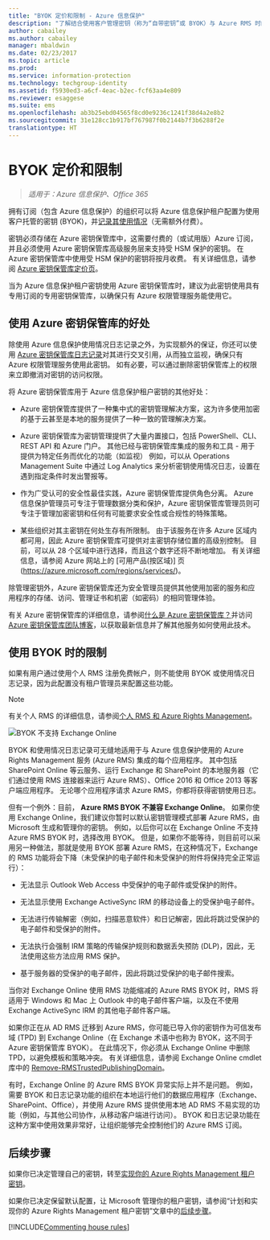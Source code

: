 ```yaml
---
title: "BYOK 定价和限制 - Azure 信息保护"
description: "了解结合使用客户管理密钥（称为“自带密钥”或 BYOK）与 Azure RMS 时的限制。"
author: cabailey
ms.author: cabailey
manager: mbaldwin
ms.date: 02/23/2017
ms.topic: article
ms.prod: 
ms.service: information-protection
ms.technology: techgroup-identity
ms.assetid: f5930ed3-a6cf-4eac-b2ec-fcf63aa4e809
ms.reviewer: esaggese
ms.suite: ems
ms.openlocfilehash: ab3b25ebd04565f8cd0e9236c1241f38d4a2e8b2
ms.sourcegitcommit: 31e128cc1b917bf767987f0b2144b7f3b6288f2e
translationtype: HT
---
```

# <a name="byok-pricing-and-restrictions"></a>BYOK 定价和限制

>*适用于：Azure 信息保护、Office 365*


拥有订阅（包含 Azure 信息保护）的组织可以将 Azure 信息保护租户配置为使用客户托管的密钥 (BYOK)，并[记录其使用情况](../deploy-use/log-analyze-usage.md)（无需额外付费）。 

密钥必须存储在 Azure 密钥保管库中，这需要付费的（或试用版）Azure 订阅，并且必须使用 Azure 密钥保管库高级服务层来支持受 HSM 保护的密钥。 在 Azure 密钥保管库中使用受 HSM 保护的密钥将按月收费。 有关详细信息，请参阅 [Azure 密钥保管库定价页](https://azure.microsoft.com/en-us/pricing/details/key-vault/)。

当为 Azure 信息保护租户密钥使用 Azure 密钥保管库时，建议为此密钥使用具有专用订阅的专用密钥保管库，以确保只有 Azure 权限管理服务能使用它。 

## <a name="benefits-of-using-azure-key-vault"></a>使用 Azure 密钥保管库的好处

除使用 Azure 信息保护使用情况日志记录之外，为实现额外的保证，你还可以使用 [Azure 密钥保管库日志记录](https://azure.microsoft.com/documentation/articles/key-vault-logging/)对其进行交叉引用，从而独立监视，确保只有 Azure 权限管理服务使用此密钥。 如有必要，可以通过删除密钥保管库上的权限来立即撤消对密钥的访问权限。

将 Azure 密钥保管库用于 Azure 信息保护租户密钥的其他好处：

- Azure 密钥保管库提供了一种集中式的密钥管理解决方案，这为许多使用加密的基于云甚至是本地的服务提供了一种一致的管理解决方案。

- Azure 密钥保管库为密钥管理提供了大量内置接口，包括 PowerShell、CLI、REST API 和 Azure 门户。 其他已经与密钥保管库集成的服务和工具 - 用于提供为特定任务而优化的功能（如监视） 例如，可以从 Operations Management Suite 中通过 Log Analytics 来分析密钥使用情况日志，设置在遇到指定条件时发出警报等。

- 作为广受认可的安全性最佳实践，Azure 密钥保管库提供角色分离。 Azure 信息保护管理员可专注于管理数据分类和保护，Azure 密钥保管库管理员则可专注于管理加密密钥和任何有可能要求安全性或合规性的特殊策略。

- 某些组织对其主密钥在何处生存有所限制。 由于该服务在许多 Azure 区域内都可用，因此 Azure 密钥保管库可提供对主密钥存储位置的高级别控制。 目前，可以从 28 个区域中进行选择，而且这个数字还将不断地增加。 有关详细信息，请参阅 Azure 网站上的 [可用产品(按区域)] 页 (https://azure.microsoft.com/regions/services/)。

除管理密钥外，Azure 密钥保管库还为安全管理员提供其他使用加密的服务和应用程序的存储、访问、管理证书和机密（如密码）的相同管理体验。 

有关 Azure 密钥保管库的详细信息，请参阅[什么是 Azure 密钥保管库？](https://azure.microsoft.com/documentation/articles/key-vault-whatis/)并访问 [Azure 密钥保管库团队博客](https://blogs.technet.microsoft.com/kv/)，以获取最新信息并了解其他服务如何使用此技术。


## <a name="restrictions-when-using-byok"></a>使用 BYOK 时的限制

如果有用户通过使用个人 RMS 注册免费帐户，则不能使用 BYOK 或使用情况日志记录，因为此配置没有租户管理员来配置这些功能。


> [!NOTE]
> 有关个人 RMS 的详细信息，请参阅[个人 RMS 和 Azure Rights Management](../understand-explore/rms-for-individuals.md)。

![BYOK 不支持 Exchange Online](../media/RMS_BYOK_noExchange.png)

BYOK 和使用情况日志记录可无缝地适用于与 Azure 信息保护使用的 Azure Rights Management 服务 (Azure RMS) 集成的每个应用程序。 其中包括 SharePoint Online 等云服务、运行 Exchange 和 SharePoint 的本地服务器（它们通过使用 RMS 连接器来运行 Azure RMS）、Office 2016 和 Office 2013 等客户端应用程序。 无论哪个应用程序请求 Azure RMS，你都将获得密钥使用日志。

但有一个例外：目前， **Azure RMS BYOK 不兼容 Exchange Online**。 如果你使用 Exchange Online，我们建议你暂时以默认密钥管理模式部署 Azure RMS，由 Microsoft 生成和管理你的密钥。 例如，以后你可以在 Exchange Online 不支持 Azure RMS BYOK 时，选择改用 BYOK。 但是，如果你不能等待，则目前可以采用另一种做法，那就是使用 BYOK 部署 Azure RMS，在这种情况下，Exchange 的 RMS 功能将会下降（未受保护的电子邮件和未受保护的附件将保持完全正常运行）：

-   无法显示 Outlook Web Access 中受保护的电子邮件或受保护的附件。

-   无法显示使用 Exchange ActiveSync IRM 的移动设备上的受保护电子邮件。

-   无法进行传输解密（例如，扫描恶意软件）和日记解密，因此将跳过受保护的电子邮件和受保护的附件。

-   无法执行会强制 IRM 策略的传输保护规则和数据丢失预防 (DLP)，因此，无法使用这些方法应用 RMS 保护。

-   基于服务器的受保护的电子邮件，因此将跳过受保护的电子邮件搜索。

当你对 Exchange Online 使用 RMS 功能缩减的 Azure RMS BYOK 时，RMS 将适用于 Windows 和 Mac 上 Outlook 中的电子邮件客户端，以及在不使用 Exchange ActiveSync IRM 的其他电子邮件客户端。

如果你正在从 AD RMS 迁移到 Azure RMS，你可能已导入你的密钥作为可信发布域 (TPD) 到 Exchange Online（在 Exchange 术语中也称为 BYOK，这不同于 Azure 密钥保管库 BYOK）。 在此情况下，你必须从 Exchange Online 中删除 TPD，以避免模板和策略冲突。 有关详细信息，请参阅 Exchange Online cmdlet 库中的 [Remove-RMSTrustedPublishingDomain](https://technet.microsoft.com/library/jj200720%28v=exchg.150%29.aspx)。

有时，Exchange Online 的 Azure RMS BYOK 异常实际上并不是问题。 例如，需要 BYOK 和日志记录功能的组织在本地运行他们的数据应用程序（Exchange、SharePoint、Office），并使用 Azure RMS 提供使用本地 AD RMS 不易实现的功能（例如，与其他公司协作，从移动客户端进行访问）。 BYOK 和日志记录功能在这种方案中使用效果非常好，让组织能够完全控制他们的 Azure RMS 订阅。

## <a name="next-steps"></a>后续步骤

如果你已决定管理自己的密钥，转至[实现你的 Azure Rights Management 租户密钥](plan-implement-tenant-key.md#implementing-your-azure-information-protection-tenant-key)。

如果你已决定保留默认配置，让 Microsoft 管理你的租户密钥，请参阅“计划和实现你的 Azure Rights Management 租户密钥”文章中的[后续步骤](plan-implement-tenant-key.md#next-steps)。

[!INCLUDE[Commenting house rules](../includes/houserules.md)]
